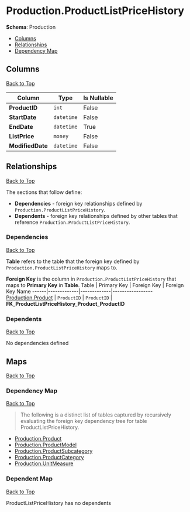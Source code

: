 # Production.ProductListPriceHistory

**Schema**: Production
* [Columns](#columns)
* [Relationships](#relationships)
* [Dependency Map](#dependency-map)

## Columns
[Back to Top](#productlistpricehistory)

Column | Type | Is Nullable
-------|------|------------
**ProductID** | `int` | False
**StartDate** | `datetime` | False
**EndDate** | `datetime` | True
**ListPrice** | `money` | False
**ModifiedDate** | `datetime` | False

## Relationships
[Back to Top](#productlistpricehistory)


The sections that follow define:
* **Dependencies** - foreign key relationships defined by `Production.ProductListPriceHistory`.
* **Dependents** - foreign key relationships defined by other tables that reference `Production.ProductListPriceHistory`.

### Dependencies
[Back to Top](#productlistpricehistory)


**Table** refers to the table that the foreign key defined by `Production.ProductListPriceHistory` maps to.

**Foreign Key** is the column in `Production.ProductListPriceHistory` that maps to **Primary Key** in **Table**.
Table | Primary Key | Foreign Key | Foreign Key Name
------|-------------|-------------|-----------------
[Production.Product](./Product.md) | `ProductID` | `ProductID` | **FK_ProductListPriceHistory_Product_ProductID**

### Dependents
[Back to Top](#productlistpricehistory)

No dependencies defined

## Maps
[Back to Top](#productlistpricehistory)

### Dependency Map
[Back to Top](#productlistpricehistory)

> The following is a distinct list of tables captured by recursively evaluating the foreign key dependency tree for table ProductListPriceHistory.

* [Production.Product](./Product.md)
* [Production.ProductModel](./ProductModel.md)
* [Production.ProductSubcategory](./ProductSubcategory.md)
* [Production.ProductCategory](./ProductCategory.md)
* [Production.UnitMeasure](./UnitMeasure.md)
### Dependent Map
[Back to Top](#productlistpricehistory)

ProductListPriceHistory has no dependents
